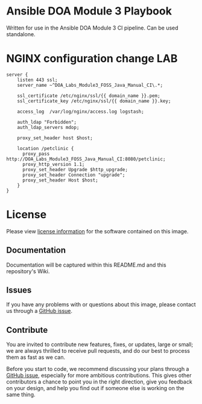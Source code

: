 # Ansible DOA Module 3 Playbook
Written for use in the Ansible DOA Module 3 CI pipeline.  Can be used standalone.

# NGINX configuration change LAB

```
server {
    listen 443 ssl;
    server_name ~^DOA_Labs_Module3_FOSS_Java_Manual_CI\.*;

    ssl_certificate /etc/nginx/ssl/{{ domain_name }}.pem;
    ssl_certificate_key /etc/nginx/ssl/{{ domain_name }}.key;

    access_log  /var/log/nginx/access.log logstash;

    auth_ldap "Forbidden";
    auth_ldap_servers mdop;

    proxy_set_header host $host;

    location /petclinic {
      proxy_pass  http://DOA_Labs_Module3_FOSS_Java_Manual_CI:8080/petclinic;
      proxy_http_version 1.1;
      proxy_set_header Upgrade $http_upgrade;
      proxy_set_header Connection "upgrade";
      proxy_set_header Host $host;
    }
}
```

# License
Please view [license information](LICENSE.md) for the software contained on this image.

## Documentation
Documentation will be captured within this README.md and this repository's Wiki.

## Issues
If you have any problems with or questions about this image, please contact us through a [GitHub issue](https://github.com/majidpal/mdop-cartridge-ansible-demo-scenario-playbook/issues).

## Contribute
You are invited to contribute new features, fixes, or updates, large or small; we are always thrilled to receive pull requests, and do our best to process them as fast as we can.

Before you start to code, we recommend discussing your plans through a [GitHub issue](https://github.com/majidpal/mdop-cartridge-ansible-demo-scenario-playbook/issues), especially for more ambitious contributions. This gives other contributors a chance to point you in the right direction, give you feedback on your design, and help you find out if someone else is working on the same thing.
